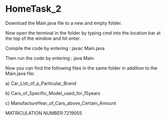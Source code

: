 # HomeTask_2

Download the Main.java file to a new and empty folder.

Now open the terminal in the folder by typing cmd into the location bar at the top of the window and hit enter.

Compile the code by entering : javac Main.java

Then run the code by entering : java Main

Now you can find the following files in the same folder in addition to the Main.java file:

a) Car_List_of_a_Particular_Brand

b) Cars_of_Specific_Model_used_for_15years

c) ManufactureYear_of_Cars_above_Certain_Amount

MATRICULATION NUMBER:7219055
